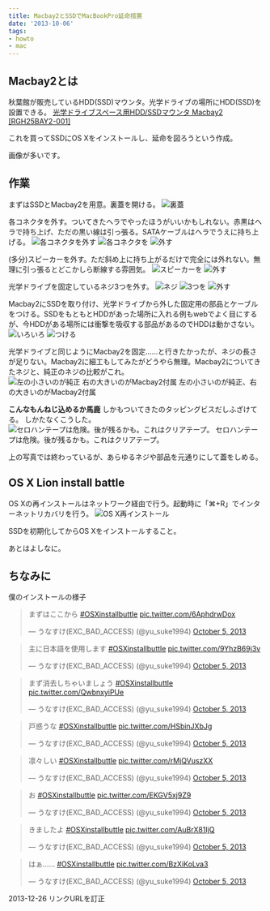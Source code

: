 ```yaml
---
title: Macbay2とSSDでMacBookPro延命措置
date: '2013-10-06'
tags:
- howto
- mac
---
```


## Macbay2とは
秋葉館が販売しているHDD(SSD)マウンタ。光学ドライブの場所にHDD(SSD)を設置できる。
[光学ドライブスペース用HDD/SSDマウンタ Macbay2 \[RGH25BAY2-001\]](http://www.akibakan.com/BCAK0062822/)

これを買ってSSDにOS Xをインストールし、延命を図ろうという作成。


画像が多いです。

## 作業
まずはSSDとMacbay2を用意。裏蓋を開ける。
![裏蓋](2013/macbay2-01.jpg)

各コネクタを外す。ついてきたヘラでやったほうがいいかもしれない。赤黒はヘラで持ち上げ、ただの黒い線は引っ張る。SATAケーブルはヘラでうえに持ち上げる。
![各コネクタを外す](2013/macbay2-02.jpg)
![各コネクタを](2013/macbay2-03.jpg)
![外す](2013/macbay2-04.jpg)

(多分)スピーカーを外す。ただ斜め上に持ち上がるだけで完全には外れない。無理に引っ張るとどこかしら断線する雰囲気。
![スピーカーを](2013/macbay2-05.jpg)
![外す](2013/macbay2-06.jpg)

光学ドライブを固定しているネジ3つを外す。
![ネジ](2013/macbay2-07.jpg)
![3つを](2013/macbay2-08.jpg)
![外す](2013/macbay2-09.jpg)

Macbay2にSSDを取り付け、光学ドライブから外した固定用の部品とケーブルをつける。SSDをもともとHDDがあった場所に入れる例もwebでよく目にするが、今HDDがある場所には衝撃を吸収する部品があるのでHDDは動かさない。
![いろいろ](2013/macbay2-10.jpg)
![つける](2013/macbay2-11.jpg)

光学ドライブと同じようにMacbay2を固定……と行きたかったが、ネジの長さが足りない。Macbay2に細工もしてみたがどうやら無理。Macbay2についてきたネジと、純正のネジの比較がこれ。
![左の小さいのが純正 右の大きいのがMacbay2付属](2013/macbay2-12.jpg)
左の小さいのが純正、右の大きいのがMacbay2付属

__こんなもんねじ込めるか馬鹿__
しかもついてきたのタッピングビスだしふざけてる。
しかたなくこうした。
![セロハンテープは危険。後が残るかも。これはクリアテープ。](2013/macbay2-13.jpg)
セロハンテープは危険。後が残るかも。これはクリアテープ。

上の写真では終わっているが、あらゆるネジや部品を元通りにして蓋をしめる。


## OS X Lion install battle
OS Xの再インストールはネットワーク経由で行う。起動時に「⌘+R」でインターネットリカバリを行う。
![OS X再インストール](2013/macbay2-14.jpg)

SSDを初期化してからOS Xをインストールすること。

あとはよしなに。

## ちなみに
僕のインストールの様子
<blockquote class="twitter-tweet"><p>まずはここから <a href="https://twitter.com/search?q=%23OSXinstallbuttle&src=hash">#OSXinstallbuttle</a> <a href="http://t.co/6AphdrwDox">pic.twitter.com/6AphdrwDox</a></p>&mdash; うなすけ(EXC_BAD_ACCESS) (@yu_suke1994) <a href="https://twitter.com/yu_suke1994/statuses/386500671857360896">October 5, 2013</a></blockquote>
<script async src="//platform.twitter.com/widgets.js" charset="utf-8"></script>
<blockquote class="twitter-tweet"><p>主に日本語を使用します <a href="https://twitter.com/search?q=%23OSXinstallbuttle&src=hash">#OSXinstallbuttle</a> <a href="http://t.co/9YhzB69j3v">pic.twitter.com/9YhzB69j3v</a></p>&mdash; うなすけ(EXC_BAD_ACCESS) (@yu_suke1994) <a href="https://twitter.com/yu_suke1994/statuses/386500959469187073">October 5, 2013</a></blockquote>
<script async src="//platform.twitter.com/widgets.js" charset="utf-8"></script>
<blockquote class="twitter-tweet"><p>まず消去しちゃいましょう <a href="https://twitter.com/search?q=%23OSXinstallbuttle&src=hash">#OSXinstallbuttle</a> <a href="http://t.co/QwbnxyiPUe">pic.twitter.com/QwbnxyiPUe</a></p>&mdash; うなすけ(EXC_BAD_ACCESS) (@yu_suke1994) <a href="https://twitter.com/yu_suke1994/statuses/386501331365539841">October 5, 2013</a></blockquote>
<script async src="//platform.twitter.com/widgets.js" charset="utf-8"></script>
<blockquote class="twitter-tweet"><p>戸惑うな <a href="https://twitter.com/search?q=%23OSXinstallbuttle&src=hash">#OSXinstallbuttle</a> <a href="http://t.co/HSbinJXbJg">pic.twitter.com/HSbinJXbJg</a></p>&mdash; うなすけ(EXC_BAD_ACCESS) (@yu_suke1994) <a href="https://twitter.com/yu_suke1994/statuses/386501623670792192">October 5, 2013</a></blockquote>
<script async src="//platform.twitter.com/widgets.js" charset="utf-8"></script>
<blockquote class="twitter-tweet"><p>凛々しい <a href="https://twitter.com/search?q=%23OSXinstallbuttle&src=hash">#OSXinstallbuttle</a> <a href="http://t.co/rMjQVuszXX">pic.twitter.com/rMjQVuszXX</a></p>&mdash; うなすけ(EXC_BAD_ACCESS) (@yu_suke1994) <a href="https://twitter.com/yu_suke1994/statuses/386501813655990272">October 5, 2013</a></blockquote>
<script async src="//platform.twitter.com/widgets.js" charset="utf-8"></script>
<blockquote class="twitter-tweet"><p>お <a href="https://twitter.com/search?q=%23OSXinstallbuttle&src=hash">#OSXinstallbuttle</a> <a href="http://t.co/EKGV5xj9Z9">pic.twitter.com/EKGV5xj9Z9</a></p>&mdash; うなすけ(EXC_BAD_ACCESS) (@yu_suke1994) <a href="https://twitter.com/yu_suke1994/statuses/386507471881138177">October 5, 2013</a></blockquote>
<script async src="//platform.twitter.com/widgets.js" charset="utf-8"></script>
<blockquote class="twitter-tweet"><p>きましたよ <a href="https://twitter.com/search?q=%23OSXinstallbuttle&src=hash">#OSXinstallbuttle</a> <a href="http://t.co/AuBrX81IjQ">pic.twitter.com/AuBrX81IjQ</a></p>&mdash; うなすけ(EXC_BAD_ACCESS) (@yu_suke1994) <a href="https://twitter.com/yu_suke1994/statuses/386509027158401025">October 5, 2013</a></blockquote>
<script async src="//platform.twitter.com/widgets.js" charset="utf-8"></script>
<blockquote class="twitter-tweet"><p>はぁ…… <a href="https://twitter.com/search?q=%23OSXinstallbuttle&src=hash">#OSXinstallbuttle</a> <a href="http://t.co/BzXiKoLva3">pic.twitter.com/BzXiKoLva3</a></p>&mdash; うなすけ(EXC_BAD_ACCESS) (@yu_suke1994) <a href="https://twitter.com/yu_suke1994/statuses/386518352815861761">October 5, 2013</a></blockquote>
<script async src="//platform.twitter.com/widgets.js" charset="utf-8"></script>

2013-12-26 リンクURLを訂正
